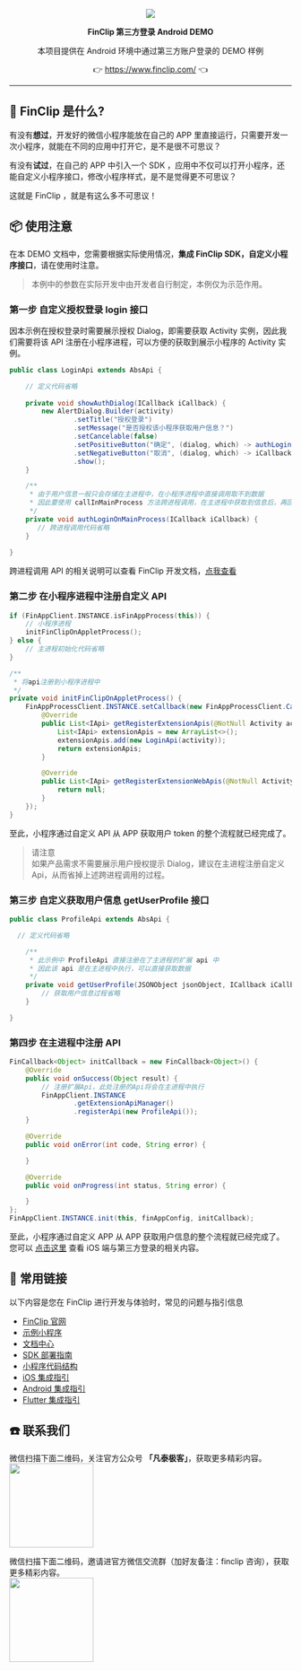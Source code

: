 <p align="center">
    <a href="https://www.finclip.com?from=github">
    <img width="auto" src="https://www.finclip.com/mop/document/images/logo.png">
    </a>
</p>

<p align="center"> 
    <strong>FinClip 第三方登录 Android DEMO</strong></br>
<p>
<p align="center"> 
        本项目提供在 Android 环境中通过第三方账户登录的 DEMO 样例
<p>

<p align="center"> 
	👉 <a href="https://www.finclip.com?from=github">https://www.finclip.com/</a> 👈
</p>

-----
## 🤔 FinClip 是什么?

有没有**想过**，开发好的微信小程序能放在自己的 APP 里直接运行，只需要开发一次小程序，就能在不同的应用中打开它，是不是很不可思议？

有没有**试过**，在自己的 APP 中引入一个 SDK ，应用中不仅可以打开小程序，还能自定义小程序接口，修改小程序样式，是不是觉得更不可思议？

这就是 FinClip ，就是有这么多不可思议！

## 📦 使用注意
在本 DEMO 文档中，您需要根据实际使用情况，**集成 FinClip SDK，自定义小程序接口**，请在使用时注意。

> 本例中的参数在实际开发中由开发者自行制定，本例仅为示范作用。

### 第一步 自定义授权登录 login 接口
因本示例在授权登录时需要展示授权 Dialog，即需要获取 Activity 实例，因此我们需要将该 API 注册在小程序进程，可以方便的获取到展示小程序的 Activity 实例。

```java
public class LoginApi extends AbsApi {

    // 定义代码省略
    
    private void showAuthDialog(ICallback iCallback) {
        new AlertDialog.Builder(activity)
                .setTitle("授权登录")
                .setMessage("是否授权该小程序获取用户信息？")
                .setCancelable(false)
                .setPositiveButton("确定", (dialog, which) -> authLoginOnMainProcess(iCallback))
                .setNegativeButton("取消", (dialog, which) -> iCallback.onFail())
                .show();
    }

    /**
     * 由于用户信息一般只会存储在主进程中，在小程序进程中直接调用取不到数据
     * 因此要使用 callInMainProcess 方法跨进程调用，在主进程中获取到信息后，再回传给小程序进程
     */
    private void authLoginOnMainProcess(ICallback iCallback) {
       // 跨进程调用代码省略
    }
    
}
```
跨进程调用 API 的相关说明可以查看 FinClip 开发文档，[点我查看](https://www.finclip.com/mop/document/runtime-sdk/android/android-api.html#_1-21-%E8%B7%A8%E8%BF%9B%E7%A8%8B%E8%B0%83%E7%94%A8%E6%8E%A5%E5%8F%A3)

### 第二步 在小程序进程中注册自定义 API
```kotlin
if (FinAppClient.INSTANCE.isFinAppProcess(this)) {
    // 小程序进程
    initFinClipOnAppletProcess();
} else {
    // 主进程初始化代码省略
}
```

```java
/**
 * 将api注册到小程序进程中
 */
private void initFinClipOnAppletProcess() {
    FinAppProcessClient.INSTANCE.setCallback(new FinAppProcessClient.Callback() {
        @Override
        public List<IApi> getRegisterExtensionApis(@NotNull Activity activity) {
            List<IApi> extensionApis = new ArrayList<>();
            extensionApis.add(new LoginApi(activity));
            return extensionApis;
        }

        @Override
        public List<IApi> getRegisterExtensionWebApis(@NotNull Activity activity) {
            return null;
        }
    });
}
```
至此，小程序通过自定义 API 从 APP 获取用户 token 的整个流程就已经完成了。

> 请注意<br>如果产品需求不需要展示用户授权提示 Dialog，建议在主进程注册自定义 Api，从而省掉上述跨进程调用的过程。

### 第三步 自定义获取用户信息 getUserProfile 接口

```java
public class ProfileApi extends AbsApi {

  // 定义代码省略

    /**
     * 此示例中 ProfileApi 直接注册在了主进程的扩展 api 中
     * 因此该 api 是在主进程中执行，可以直接获取数据
     */
    private void getUserProfile(JSONObject jsonObject, ICallback iCallback) {
        // 获取用户信息过程省略
    }

}
```

### 第四步 在主进程中注册 API
```java
FinCallback<Object> initCallback = new FinCallback<Object>() {
    @Override
    public void onSuccess(Object result) {
        // 注册扩展Api，此处注册的Api将会在主进程中执行
        FinAppClient.INSTANCE
                .getExtensionApiManager()
                .registerApi(new ProfileApi());
    }

    @Override
    public void onError(int code, String error) {

    }

    @Override
    public void onProgress(int status, String error) {

    }
};
FinAppClient.INSTANCE.init(this, finAppConfig, initCallback);
```

至此，小程序通过自定义 APP 从 APP 获取用户信息的整个流程就已经完成了。您可以 [点击这里](https://mp.weixin.qq.com/s/v02uQTK6VSEjGdIxxbl_1g) 查看 iOS 端与第三方登录的相关内容。

## 🔗 常用链接
以下内容是您在 FinClip 进行开发与体验时，常见的问题与指引信息

- [FinClip 官网](https://www.finclip.com/#/home)
- [示例小程序](https://www.finclip.com/#/market)
- [文档中心](https://www.finclip.com/mop/document/)
- [SDK 部署指南](https://www.finclip.com/mop/document/introduce/quickStart/intergration-guide.html)
- [小程序代码结构](https://www.finclip.com/mop/document/develop/guide/structure.html)
- [iOS 集成指引](https://www.finclip.com/mop/document/runtime-sdk/ios/ios-integrate.html)
- [Android 集成指引](https://www.finclip.com/mop/document/runtime-sdk/android/android-integrate.html)
- [Flutter 集成指引](https://www.finclip.com/mop/document/runtime-sdk/flutter/flutter-integrate.html)

## ☎️ 联系我们
微信扫描下面二维码，关注官方公众号 **「凡泰极客」**，获取更多精彩内容。<br>
<img width="150px" src="https://www.finclip.com/mop/document/images/ic_qr.svg">

微信扫描下面二维码，邀请进官方微信交流群（加好友备注：finclip 咨询），获取更多精彩内容。<br>
<img width="150px" src="https://finclip-homeweb-1251849568.cos.ap-guangzhou.myqcloud.com/images/ldy111.jpg">
